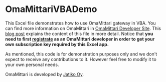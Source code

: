 # OmaMittariVBADemo
This Excel file demonstrates how to use OmaMittari gateway in VBA. You can find more information on OmaMittari in <a href="https://kehitys.omamittari.fi/">OmaMittari Developer Site</a>. This <a href="https://kehitys.omamittari.fi/blog/viesti4">blog post</a> explains the content of this file in more detail. Notice that <b>you need to first <a href="https://kehitys.omamittari.fi/signup/">registrate</a> as an OmaMittari developer in order to get your own subscription key required by this Excel app.</b>
<p></p>
As mentioned, this code is for demonstration purposes only and we don't expect to receive any contributions to it. However feel free to modify it to your own personal needs.
<p></p>
OmaMittari is developed by <a href="http://www.jatiko.fi">Jatiko Oy</a>.
